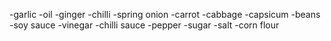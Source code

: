 -garlic
-oil
-ginger
-chilli
-spring onion
-carrot
-cabbage
-capsicum
-beans
-soy sauce
-vinegar
-chilli sauce
-pepper
-sugar
-salt
-corn flour
 